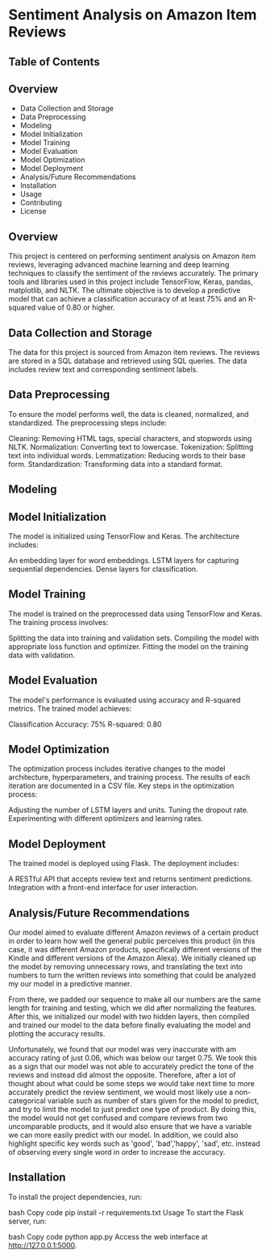 # Sentiment Analysis on Amazon Item Reviews
## Table of Contents
## Overview
- Data Collection and Storage
- Data Preprocessing
- Modeling
- Model Initialization
- Model Training
- Model Evaluation
- Model Optimization
- Model Deployment
- Analysis/Future Recommendations
- Installation
- Usage
- Contributing
- License

## Overview

This project is centered on performing sentiment analysis on Amazon item reviews, leveraging advanced machine learning and deep learning techniques to classify the sentiment of the reviews accurately. The primary tools and libraries used in this project include TensorFlow, Keras, pandas, matplotlib, and NLTK. The ultimate objective is to develop a predictive model that can achieve a classification accuracy of at least 75% and an R-squared value of 0.80 or higher.

## Data Collection and Storage

The data for this project is sourced from Amazon item reviews. The reviews are stored in a SQL database and retrieved using SQL queries. The data includes review text and corresponding sentiment labels.

## Data Preprocessing
To ensure the model performs well, the data is cleaned, normalized, and standardized. The preprocessing steps include:

Cleaning: Removing HTML tags, special characters, and stopwords using NLTK.
Normalization: Converting text to lowercase.
Tokenization: Splitting text into individual words.
Lemmatization: Reducing words to their base form.
Standardization: Transforming data into a standard format.

## Modeling
## Model Initialization
The model is initialized using TensorFlow and Keras. The architecture includes:

An embedding layer for word embeddings.
LSTM layers for capturing sequential dependencies.
Dense layers for classification.
## Model Training
The model is trained on the preprocessed data using TensorFlow and Keras. The training process involves:

Splitting the data into training and validation sets.
Compiling the model with appropriate loss function and optimizer.
Fitting the model on the training data with validation.
## Model Evaluation
The model's performance is evaluated using accuracy and R-squared metrics. The trained model achieves:

Classification Accuracy: 75%
R-squared: 0.80
## Model Optimization
The optimization process includes iterative changes to the model architecture, hyperparameters, and training process. The results of each iteration are documented in a CSV file. Key steps in the optimization process:

Adjusting the number of LSTM layers and units.
Tuning the dropout rate.
Experimenting with different optimizers and learning rates.
## Model Deployment
The trained model is deployed using Flask. The deployment includes:

A RESTful API that accepts review text and returns sentiment predictions.
Integration with a front-end interface for user interaction.

## Analysis/Future Recommendations
Our model aimed to evaluate different Amazon reviews of a certain product in order to learn how well the general public perceives this product (in this case, it was different Amazon products, specifically different versions of the Kindle and different versions of the Amazon Alexa). We initially cleaned up the model by removing unnecessary rows, and translating the text into numbers to turn the written reviews into something that could be analyzed my our model in a predictive manner.

From there, we padded our sequence to make all our numbers are the same length for training and testing, which we did after normalizing the  features. After this, we initialized our model with two hidden layers, then compiled and trained our model to the data before finally evaluating the model and plotting the accuracy results.

Unfortunately, we found that our model was very inaccurate with am accuracy rating of just 0.06, which was below our target 0.75. We took this as a sign that our model was not able to accurately predict the tone of the reviews and instead did almost the opposite. Therefore, after a lot of thought about what could be some steps we would take next time to more accurately predict the review sentiment, we would most likely use a non-categorical variable such as number of stars given for the model to predict, and try to limit the model to just predict one type of product. By doing this, the model would not get confused and compare reviews from two uncomparable products, and it would also ensure that we have a variable we can more easily predict with our model. In addition, we could also highlight specific key words such as 'good', 'bad','happy', 'sad', etc. instead of observing every single word in order to increase the accuracy.
## Installation
To install the project dependencies, run:

bash
Copy code
pip install -r requirements.txt
Usage
To start the Flask server, run:

bash
Copy code
python app.py
Access the web interface at http://127.0.0.1:5000.
